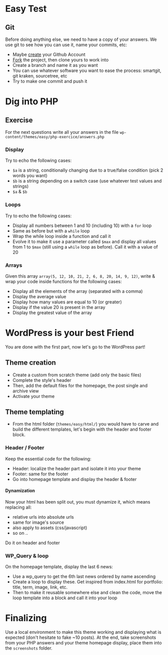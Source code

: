 # Easy Test

## Git
Before doing anything else, we need to have a copy of your answers. We use git to see how you can use it, name your commits, etc:
* Maybe [create](https://github.com/join) your Github Account
* [Fork](https://help.github.com/articles/fork-a-repo/) the project, then clone yours to work into
* Create a branch and name it as you want
* You can use whatever software you want to ease the process: smartgit, git kraken, sourcetree, etc
* Try to make one commit and push it

# Dig into PHP

## Exercise
For the next questions write all your answers in the file `wp-content/themes/easy/php-exercice/answers.php`

### Display
Try to echo the following cases:

* `$a` is a string, conditionally changing due to a true/false condition (pick 2 words you want)
* `$b` is a string depending on a switch case (use whatever test values and strings)
* `$a` & `$b`

### Loops
Try to echo the following cases:

* Display all numbers between 1 and 10 (including 10) with a `for` loop
* Same as before but with a `while` loop
* Wrap the while loop inside a function and call it
* Evolve it to make it use a parameter called `$max` and display all values from 1 to `$max` (still using a `while` loop as before). Call it with a value of 20

### Arrays
Given this array `array(5, 12, 10, 21, 2, 6, 8, 20, 14, 9, 12)`, write & wrap your code inside functions for the following cases:

* Display all the elements of the array (separated with a comma)
* Display the average value
* Display how many values are equal to 10 (or greater)
* Display if the value 20 is present in the array
* Display the greatest value of the array

# WordPress is your best Friend
You are done with the first part, now let's go to the WordPress part!

## Theme creation
* Create a custom from scratch theme (add only the basic files)
* Complete the style's header
* Then, add the default files for the homepage, the post single and archive view
* Activate your theme

## Theme templating
* From the html folder (`themes/easy/html/`) you would have to carve and build the different templates, let's begin with the header and footer block.

### Header / Footer
Keep the essential code for the following:
* Header: localize the header part and isolate it into your theme
* Footer: same for the footer
* Go into homepage template and display the header & footer

#### Dynamization
Now your html has been split out, you must dynamize it, which means replacing all:
* relative urls into absolute urls
* same for image's source
* also apply to assets (css/javascript)
* so on ..

Do it on header and footer

### WP_Query & loop
On the homepage template, display the last 6 news:
* Use a wp_query to get the 6th last news ordered by name ascending
* Create a loop to display these. Get inspired from index.html for portfolio: title, term, image, link, etc.
* Then to make it reusable somewhere else and clean the code, move the loop template into a block and call it into your loop

# Finalizing
Use a local environment to make this theme working and displaying what is expected (don't hesitate to fake ~10 posts).
At the end, take screenshots from your PHP answers and your theme homepage display, place them into the `screenshots` folder.
